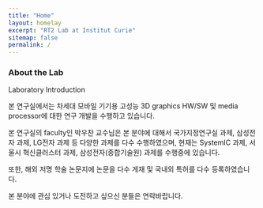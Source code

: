 ```yaml
---
title: "Home"
layout: homelay
excerpt: "RT2 Lab at Institut Curie"
sitemap: false
permalink: /
---
```


### About the Lab

Laboratory Introduction

본 연구실에서는 차세대 모바일 기기용 고성능 3D graphics HW/SW 및 media processor에 대한 연구 개발을 수행하고 있습니다.

본 연구실의 faculty인 박우찬 교수님은 본 분야에 대해서 국가지정연구실 과제, 삼성전자 과제, LG전자 과제 등 다양한 과제를 다수 수행하였으며, 현재는 SystemIC 과제, 서울시 혁신클러스터 과제, 삼성전자(종합기술원) 과제를 수행중에 있습니다.

또한, 해외 저명 학술 논문지에 논문을 다수 게재 및 국내외 특허를 다수 등록하였습니다.

본 분야에 관심 있거나 도전하고 싶으신 분들은 연락바랍니다.
